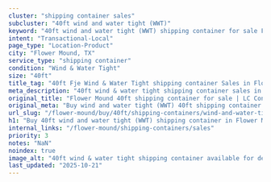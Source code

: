 ```yaml
---
cluster: "shipping container sales"
subcluster: "40ft wind and water tight (WWT)"
keyword: "40ft wind and water tight (WWT) shipping container for sale Flower Mound, TX"
intent: "Transactional-Local"
page_type: "Location-Product"
city: "Flower Mound, TX"
service_type: "shipping container"
condition: "Wind & Water Tight"
size: "40ft"
title_tag: "40ft Fje Wind & Water Tight shipping container Sales in Flower Mound | LC Container"
meta_description: "40ft wind & water tight shipping container sales in Flower Mound. Fast delivery, competitive pricing. Serving shipping containers area. Quote ID: C4L. Call (214) 524-4168 for your free quote today."
original_title: "Flower Mound 40ft shipping container for sale | LC Container"
original_meta: "Buy wind and water tight (WWT) 40ft shipping container sale with local delivery in Flower Mound, TX. LC Container — local Since 2003. Request a fast quote today."
url_slug: "/flower-mound/buy/40ft/shipping-containers/wind-and-water-tight-wwt"
h1: "Buy 40ft wind and water tight (WWT) shipping container in Flower Mound"
internal_links: "/flower-mound/shipping-containers/sales"
priority: 3
notes: "NaN"
noindex: true
image_alt: "40ft wind & water tight shipping container available for delivery in Flower Mound"
last_updated: "2025-10-21"
---
```


<!-- TODO: Add unique city/inventory copy, images, and internal links here. -->
